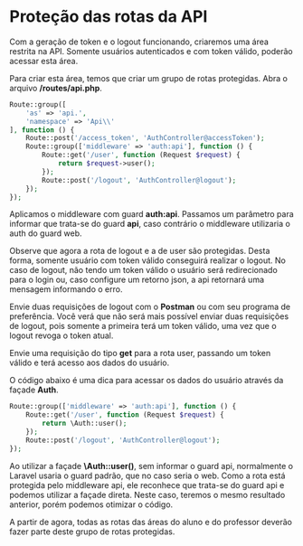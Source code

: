 # Proteção das rotas da API

Com a geração de token e o logout funcionando, criaremos uma área restrita na API. Somente usuários autenticados e com token válido, poderão acessar esta área.

Para criar esta área, temos que criar um grupo de rotas protegidas. Abra o arquivo **/routes/api.php**.

```php
Route::group([
    'as' => 'api.',
    'namespace' => 'Api\\'
], function () {
    Route::post('/access_token', 'AuthController@accessToken');
    Route::group(['middleware' => 'auth:api'], function () {
        Route::get('/user', function (Request $request) {
            return $request->user();
        });
        Route::post('/logout', 'AuthController@logout');
    });
});
```

Aplicamos o middleware com guard **auth:api**. Passamos um parâmetro para informar que trata-se do guard **api**, caso contrário o middleware utilizaria o auth do guard web.

Observe que agora a rota de logout e a de user são protegidas. Desta forma, somente usuário com token válido conseguirá realizar o logout. No caso de logout, não tendo um token válido o usuário será redirecionado para o login ou, caso configure um retorno json, a api retornará uma mensagem informando o erro.

Envie duas requisições de logout com o **Postman** ou com seu programa de preferência. Você verá que não será mais possível enviar duas requisições de logout, pois somente a primeira terá um token válido, uma vez que o logout revoga o token atual.

Envie uma requisição do tipo **get** para a rota user, passando um token válido e terá acesso aos dados do usuário.

O código abaixo é uma dica para acessar os dados do usuário através da façade **Auth**.

```php
Route::group(['middleware' => 'auth:api'], function () {
    Route::get('/user', function (Request $request) {
        return \Auth::user();
    });
    Route::post('/logout', 'AuthController@logout');
});
```

Ao utilizar a façade **\Auth::user()**, sem informar o guard api, normalmente o Laravel usaria o guard padrão, que no caso seria o web. Como a rota está protegida pelo middleware api, ele reconhece que trata-se do guard api e podemos utilizar a façade direta. Neste caso, teremos o mesmo resultado anterior, porém podemos otimizar o código.

A partir de agora, todas as rotas das áreas do aluno e do professor deverão fazer parte deste grupo de rotas protegidas.